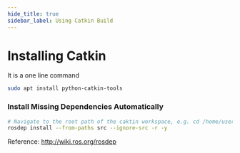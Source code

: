 ```yaml
---
hide_title: true
sidebar_label: Using Catkin Build
---
```


# Installing Catkin

It is a one line command
```bash
sudo apt install python-catkin-tools
```

### Install Missing Dependencies Automatically

```bash
# Navigate to the root path of the caktin workspace, e.g. cd /home/user/catkin_ws/
rosdep install --from-paths src --ignore-src -r -y
```

Reference:
http://wiki.ros.org/rosdep 